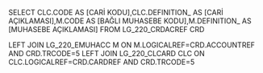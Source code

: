 SELECT CLC.CODE AS [CARİ KODU],CLC.DEFINITION_ AS [CARİ AÇIKLAMASI],M.CODE AS [BAĞLI MUHASEBE KODU],M.DEFINITION_ AS [MUHASEBE AÇIKLAMASI] FROM LG_220_CRDACREF CRD

LEFT JOIN LG_220_EMUHACC M ON  M.LOGICALREF=CRD.ACCOUNTREF AND CRD.TRCODE=5
LEFT JOIN LG_220_CLCARD CLC ON  CLC.LOGICALREF=CRD.CARDREF AND CRD.TRCODE=5
